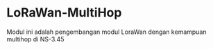 # LoRaWan-MultiHop
Modul ini adalah pengembangan modul LoraWan dengan kemampuan multihop di NS-3.45
